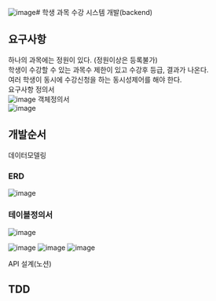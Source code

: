 ![image](https://github.com/MyoungSoo7/tdd-start/assets/13523622/8d88e39e-5d13-40fc-99b3-b5976306c4e8)# 학생 과목 수강 시스템 개발(backend)

## 요구사항
하나의 과목에는 정원이 있다. (정원이상은 등록불가) <br>
학생이 수강할 수 있는 과목수 제한이 있고 수강후 등급, 결과가 나온다. <br>
여러 학생이 동시에 수강신청을 하는 동시성제어를 해야 한다. <br>
요구사항 정의서<br>
![image](https://github.com/MyoungSoo7/tdd-start/assets/13523622/6ce52a32-52c4-414d-9a1a-87787f750103)
객체정의서 <br>
![image](https://github.com/MyoungSoo7/tdd-start/assets/13523622/8cc477c6-a62f-4b50-9748-d6805eb084f8)



## 개발순서
데이터모델링<br>
### ERD
![image](https://github.com/MyoungSoo7/tdd-start/assets/13523622/84b4541b-ef29-43af-ad0e-7d72772dc70f)
### 테이블정의서
![image](https://github.com/MyoungSoo7/tdd-start/assets/13523622/70375533-4cf6-4791-bfbf-f4ab8adacb83)


![image](https://github.com/MyoungSoo7/tdd-start/assets/13523622/54b4dd5b-6cd5-4648-846c-459b7bc0bca7)
![image](https://github.com/MyoungSoo7/tdd-start/assets/13523622/466434ce-6a5d-4e05-b05a-a724f2dbaf3e)
![image](https://github.com/MyoungSoo7/tdd-start/assets/13523622/d72e50b1-eb28-4354-955d-2e8f2205989b)
 



API 설계(노션)<br>

## TDD




